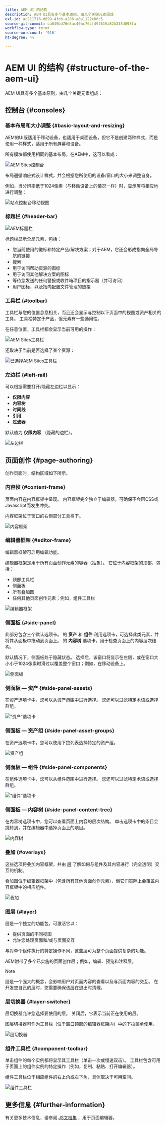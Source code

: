 ```yaml
---
title: AEM UI 的结构
description: AEM UI具有多个基本原则，由几个关键元素组成
exl-id: ac211716-d699-4fdb-a286-a0a1122c86c5
source-git-commit: ca849bd76e5ac40bc76cf497619a82b238d898fa
workflow-type: tm+mt
source-wordcount: '916'
ht-degree: 4%

---
```


# AEM UI 的结构 {#structure-of-the-aem-ui}

AEM UI具有多个基本原则，由几个关键元素组成：

## 控制台 {#consoles}

### 基本布局和大小调整 {#basic-layout-and-resizing}

AEM的UI既适用于移动设备，也适用于桌面设备，但它不是创建两种样式，而是使用一种样式，适用于所有屏幕和设备。

所有模块都使用相同的基本布局，在AEM中，这可以看成：

![AEM Sites控制台](assets/ui-sites-console.png)

布局遵循响应式设计样式，并会根据您所使用的设备/窗口的大小来调整自身。

例如，当分辨率低于1024像素（与移动设备上的情况一样）时，显示屏将相应地进行调整：

![站点控制台移动视图](assets/ui-sites-mobile.png)

### 标题栏 {#header-bar}

![AEM标题栏](assets/ui-header-bar.png)

标题栏显示全局元素，包括：

* 您当前使用的徽标和特定产品/解决方案；对于AEM，它还会形成指向全局导航的链接
* 搜索
* 用于访问帮助资源的图标
* 用于访问其他解决方案的图标
* 等待您发送的任何警报或收件箱项目的指示器（并可访问）
* 用户图标，以及指向配置文件管理的链接

### 工具栏 {#toolbar}

工具栏与您的位置息息相关，而且还会显示与控制以下页面中的视图或资产相关的工具。 工具栏特定于产品，但元素有一些通用性。

在任意位置，工具栏都会显示当前可用的操作：

![AEM Sites工具栏](assets/ui-sites-toolbar.png)

还取决于当前是否选择了某个资源：

![已选择AEM Sites工具栏](assets/ui-sites-toolbar-selected.png)

### 左边栏 {#left-rail}

可以根据需要打开/隐藏左边栏以显示：

* **仅限内容**
* **内容树**
* **时间线**
* **引用**
* **过滤器**

默认值为 **仅限内容** （隐藏的边栏）。

![左边栏](assets/ui-left-rail.png)

## 页面创作 {#page-authoring}

创作页面时，结构区域如下所示。

### 内容帧 {#content-frame}

页面内容在内容框架中呈现。 内容框架完全独立于编辑器，可确保不会因CSS或Javascript而发生冲突。

内容框架位于窗口的右侧部分工具栏下。

![内容框架](assets/ui-content-frame.png)

### 编辑器框架 {#editor-frame}

编辑器框架可启用编辑功能。

编辑器框架是用于所有页面创作元素的容器（抽象）。 它位于内容框架的顶部，包括：

* 顶部工具栏
* 侧面板
* 所有叠加图
* 任何其他页面创作元素；例如，组件工具栏

![编辑器框架](assets/ui-editor-frame.png)

### 侧面板 {#side-panel}

此部分包含三个默认选项卡。 的 **资产** 和 **组件** 利用选项卡，可选择此类元素，并将其从面板中拖动到页面上。 的 **内容树** 选项卡，用于检查页面上的内容层次结构。

默认情况下，侧面板处于隐藏状态。 选择后，该窗口将显示在左侧，或在窗口大小小于1024像素时滑过以覆盖整个窗口；例如，在移动设备上。

![侧面板](assets/ui-side-panel.png)

### 侧面板 — 资产 {#side-panel-assets}

在资产选项卡中，您可以从资产范围中进行选择。 您还可以过滤特定术语或选择群组。

![“资产”选项卡](assets/ui-side-panel-assets.png)

### 侧面板 — 资产组 {#side-panel-asset-groups}

在资产选项卡中，您可以使用下拉列表选择特定的资产组。

![资产组](assets/ui-side-panel-asset-groups.png)

### 侧面板 — 组件 {#side-panel-components}

在组件选项卡中，您可以从组件范围中进行选择。 您还可以过滤特定术语或选择群组。

![“组件”选项卡](assets/ui-side-panel-components.png)

### 侧面板 — 内容树 {#side-panel-content-tree}

在内容树选项卡中，您可以查看页面上内容的层次结构。 单击选项卡中的条目会跳转到，并在编辑器中选择页面上的项目。

![内容树](assets/ui-side-panel-content-tree.png)

### 叠加 {#overlays}

这些选项将叠加内容框架，并由 [层](#layer) 了解如何与组件及其内容进行（完全透明）交互的机制。

叠加图位于编辑器框架中（包含所有其他页面创作元素），但它们实际上会覆盖内容框架中的相应组件。

![叠加](assets/ui-overlays.png)

### 图层 {#layer}

层是一个独立的功能包，可激活它以：

* 提供页面的不同视图
* 允许您处理页面和/或与页面交互

与对单个组件执行的特定操作不同，这些层可为整个页面提供复杂的功能。

AEM附带了多个已实施的页面创作层；例如，编辑、预览和注释层。

>[!NOTE]
>
>层是一个强大的概念，会影响用户对页面内容的查看以及与页面内容的交互。 在开发您自己的层时，您需要确保该层在退出时清理。

### 层切换器 {#layer-switcher}

层切换器允许您选择要使用的层。 关闭后，它表示当前正在使用的层。

图层切换器可作为工具栏（位于窗口顶部的编辑器框架内）中的下拉菜单使用。

![层切换器](assets/ui-layer-switcher.png)

### 组件工具栏 {#component-toolbar}

单击组件的每个实例都将显示其工具栏（单击一次或慢速双击）。 工具栏包含可用于页面上的组件实例的特定操作（例如，复制、粘贴、打开编辑器）。

组件工具栏位于相应组件的右上角或右下角，具体取决于可用空间。

![组件工具栏](assets/ui-component-toolbar.png)

## 更多信息 {#further-information}

<!--For more details about the concepts around the touch-enabled UI, continue to the article [Concepts of the AEM Touch-Enabled UI](/help/sites-developing/touch-ui-concepts.md).-->

有关更多技术信息，请参阅 [JS文档集](https://helpx.adobe.com/experience-manager/6-5/sites/developing/using/reference-materials/jsdoc/ui-touch/editor-core/index.html) ，用于页面编辑器。
